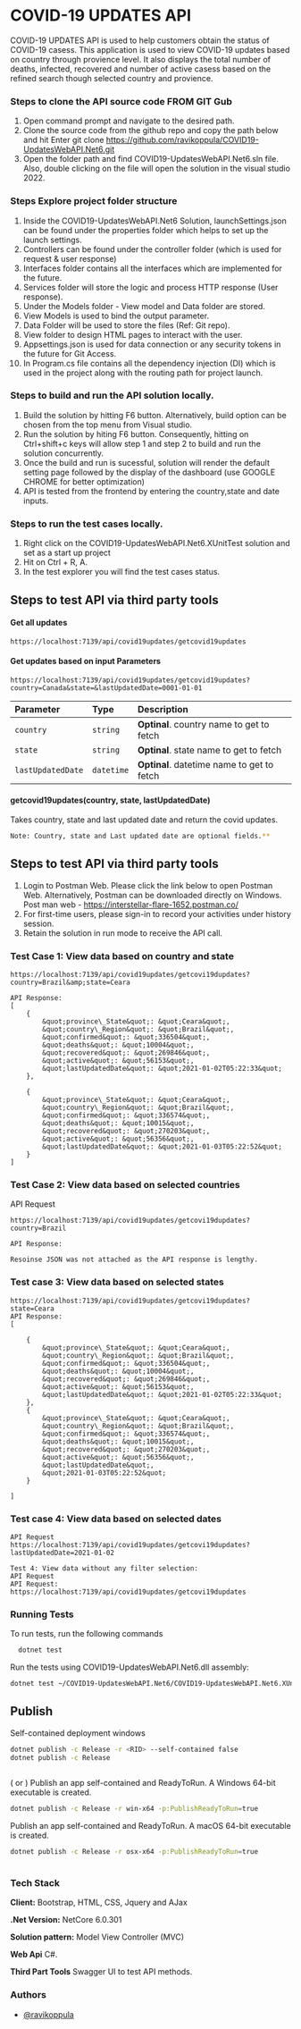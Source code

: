 # COVID-19 UPDATES API

COVID-19 UPDATES API is used to help customers obtain the status of COVID-19 casess. This application is used to view COVID-19 updates based on country through provience level. It also displays the total number of deaths,  infected, recovered and number of active casess based on the refined search though selected country and provience.

### Steps to clone the API source code FROM GIT Gub
1. Open command prompt and navigate to the desired path.
2. Clone the source code from the github repo and copy the path below and hit Enter
git clone https://github.com/ravikoppula/COVID19-UpdatesWebAPI.Net6.git
3. Open the folder path and find COVID19-UpdatesWebAPI.Net6.sln file. Also,
double clicking on the file will open the solution in the visual studio 2022.

### Steps Explore project folder structure
1. Inside the COVID19-UpdatesWebAPI.Net6 Solution, launchSettings.json can be found under the properties folder which helps to set up the launch settings.
2. Controllers can be found under the controller folder (which is used for request & user response)
2. Interfaces folder contains all the interfaces which are implemented for the future.
3. Services folder will store the logic and process HTTP response (User response).
3. Under the Models folder - View model and Data folder are stored.
4. View Models is used to bind the output parameter.
5. Data Folder will be used to store the files (Ref: Git repo).
7. View folder to design HTML pages to interact with the user.
8. Appsettings.json is used for data connection or any security tokens in the future for Git Access.
9. In Program.cs file contains all the dependency injection (DI) which is used in the project along with the routing path for project launch.

### Steps to build and run the API solution locally.
1. Build the solution by hitting F6 button. Alternatively, build option can be chosen from the top menu from Visual studio.
2. Run the solution by hiting F6 button. Consequently, hitting on Ctrl+shift+c keys will allow step 1 and step 2 to build and run the solution concurrently.
3. Once the build and run is sucessful, solution will render the default setting page followed by the display of the dashboard (use GOOGLE CHROME for better optimization)
4. API is tested from the frontend by entering the country,state and date inputs.

### Steps to run the test cases locally.
1. Right click on the COVID19-UpdatesWebAPI.Net6.XUnitTest solution and set as a start up project
2. Hit on Ctrl + R, A.
3. In the test explorer you will find the test cases status.

## Steps to test API via third party tools
#### Get all updates

```http
https://localhost:7139/api/covid19updates/getcovid19updates
```
#### Get updates based on input Parameters

```http
https://localhost:7139/api/covid19updates/getcovid19updates?country=Canada&state=&lastUpdatedDate=0001-01-01
```

| Parameter | Type     | Description                       |
| :-------- | :------- | :-------------------------------- |
| `country`      | `string` | **Optinal**. country name to get to fetch |
| `state`      | `string` | **Optinal**. state name to get to fetch |
| `lastUpdatedDate` | `datetime` | **Optinal**. datetime name to get to fetch |

#### getcovid19updates(country, state, lastUpdatedDate)
Takes country, state and last updated date and return the covid updates.

```bash
Note: Country, state and Last updated date are optional fields.**
```

## Steps to test API via third party tools
1. Login to Postman Web. Please click the link below to open Postman Web. Alternatively, Postman can be downloaded directly on Windows.
Post man web - https://interstellar-flare-1652.postman.co/
2. For first-time users, please sign-in to record your activities under history session.
3. Retain the solution in run mode to receive the API call.


### Test Case 1: View data based on country and state
``` 
https://localhost:7139/api/covid19updates/getcovi19dupdates?country=Brazil&amp;state=Ceara

API Response:
[
    {
        &quot;province\_State&quot;: &quot;Ceara&quot;,
        &quot;country\_Region&quot;: &quot;Brazil&quot;,
        &quot;confirmed&quot;: &quot;336504&quot;,
        &quot;deaths&quot;: &quot;10004&quot;,
        &quot;recovered&quot;: &quot;269846&quot;,
        &quot;active&quot;: &quot;56153&quot;,
        &quot;lastUpdatedDate&quot;: &quot;2021-01-02T05:22:33&quot;
    },

    {
        &quot;province\_State&quot;: &quot;Ceara&quot;,
        &quot;country\_Region&quot;: &quot;Brazil&quot;,
        &quot;confirmed&quot;: &quot;336574&quot;,
        &quot;deaths&quot;: &quot;10015&quot;,
        &quot;recovered&quot;: &quot;270203&quot;,
        &quot;active&quot;: &quot;56356&quot;,
        &quot;lastUpdatedDate&quot;: &quot;2021-01-03T05:22:52&quot;
    }
]
```
### Test Case 2: View data based on selected countries
API Request
```
https://localhost:7139/api/covid19updates/getcovi19dupdates?country=Brazil

API Response:

Resoinse JSON was not attached as the API response is lengthy.
```

### Test case 3: View data based on selected states
```
https://localhost:7139/api/covid19updates/getcovi19dupdates?state=Ceara
API Response:
[

    {
        &quot;province\_State&quot;: &quot;Ceara&quot;,
        &quot;country\_Region&quot;: &quot;Brazil&quot;,
        &quot;confirmed&quot;: &quot;336504&quot;,
        &quot;deaths&quot;: &quot;10004&quot;,
        &quot;recovered&quot;: &quot;269846&quot;,
        &quot;active&quot;: &quot;56153&quot;,
        &quot;lastUpdatedDate&quot;: &quot;2021-01-02T05:22:33&quot;
    },
    {
        &quot;province\_State&quot;: &quot;Ceara&quot;,
        &quot;country\_Region&quot;: &quot;Brazil&quot;,
        &quot;confirmed&quot;: &quot;336574&quot;,
        &quot;deaths&quot;: &quot;10015&quot;,
        &quot;recovered&quot;: &quot;270203&quot;,
        &quot;active&quot;: &quot;56356&quot;,
        &quot;lastUpdatedDate&quot;, 
	    &quot;2021-01-03T05:22:52&quot;
    }

]
```
### Test case 4: View data based on selected dates
```
API Request
https://localhost:7139/api/covid19updates/getcovi19dupdates?lastUpdatedDate=2021-01-02
```

```
Test 4: View data without any filter selection:
API Request
API Request: https://localhost:7139/api/covid19updates/getcovi19dupdates
```

### Running Tests
To run tests, run the following commands

```bash
  dotnet test
```
Run the tests using COVID19-UpdatesWebAPI.Net6.dll assembly:
```bash
dotnet test ~/COVID19-UpdatesWebAPI.Net6/COVID19-UpdatesWebAPI.Net6.XUnitTest/bin/debug/net6.0/COVID19-UpdatesWebAPI.Net6.dll
```

## Publish

Self-contained deployment windows

```bash
dotnet publish -c Release -r <RID> --self-contained false
dotnet publish -c Release
  
  ```

  ( or )
Publish an app self-contained and ReadyToRun. A Windows 64-bit executable is created.


```bash
dotnet publish -c Release -r win-x64 -p:PublishReadyToRun=true

```
Publish an app self-contained and ReadyToRun. A macOS 64-bit executable is created.
```bash
dotnet publish -c Release -r osx-x64 -p:PublishReadyToRun=true
  
```

### Tech Stack

**Client:** Bootstrap, HTML, CSS, Jquery and AJax

**.Net Version:** NetCore 6.0.301

**Solution pattern:** Model View Controller (MVC)

**Web Api** C#.

**Third Part Tools** Swagger UI to test API methods.

### Authors
- [@ravikoppula](https://github.com/ravikoppula/COVID19-UpdatesWebAPI.Net6.git)


